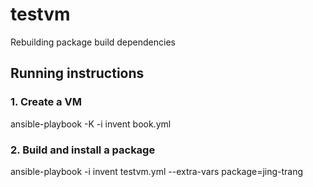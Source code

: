 # testvm
Rebuilding package build dependencies

## Running instructions

### 1. Create a VM

ansible-playbook -K -i invent book.yml

### 2. Build and install a package

ansible-playbook -i invent testvm.yml --extra-vars package=jing-trang
